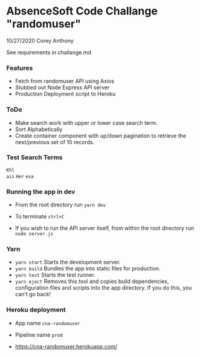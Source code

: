 # AbsenceSoft Code Challange "randomuser"

10/27/2020
Corey Anthony

See requirements in challange.md

### Features
- Fetch from randomuser API using Axios
- Stubbed out Node Express API server
- Production Deployment script to Heroku

### ToDo
- Make search work with upper or lower case search term.
- Sort Alphabetically
- Create container component with up/down pagination to retrieve the next/previous set of 10 records.

### Test Search Terms
`Khl`  
`ais`
`Her`
`exa`

### Running the app in dev

- From the root directory run `yarn dev`
- To terminate `ctrl+C`

- If you wish to run the API server itself, from within the root directory run `node server.js`

### Yarn

- `yarn start` Starts the development server.
- `yarn build` Bundles the app into static files for production.
- `yarn test` Starts the test runner.
- `yarn eject` Removes this tool and copies build dependencies, configuration files and scripts into the app directory. If you do this, you can’t go back!

### Heroku deployment
- App name `cna-randomuser`
- Pipeline name `prod`

- https://cna-randomuser.herokuapp.com/